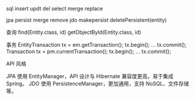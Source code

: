

sql
 insert updt del select merge replace


jpa  persist merge remove
jdo  makepersist     deletePersistent(entity)

查询	find(Entity.class, id)	getObjectById(Entity.class, id)



事务	EntityTransaction tx = em.getTransaction(); tx.begin(); ... tx.commit();	Transaction tx = pm.currentTransaction(); tx.begin(); ... tx.commit();


API 风格

JPA 使用 EntityManager，API 设计与 Hibernate 兼容度更高，易于集成 Spring。
JDO 使用 PersistenceManager，更加通用，支持 NoSQL、文件存储等。

